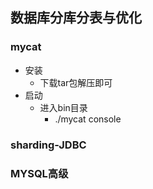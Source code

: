 ## 数据库分库分表与优化

### mycat

+ 安装
  + 下载tar包解压即可
+ 启动
  + 进入bin目录
    + ./mycat console

### sharding-JDBC

### MYSQL高级


